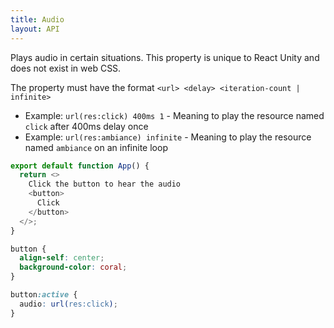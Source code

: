 ```yaml
---
title: Audio
layout: API
---
```


Plays audio in certain situations. This property is unique to React Unity and does not exist in web CSS.

The property must have the format `<url> <delay> <iteration-count | infinite>`
- Example: `url(res:click) 400ms 1` - Meaning to play the resource named `click` after 400ms delay once
- Example: `url(res:ambiance) infinite` - Meaning to play the resource named `ambiance` on an infinite loop

<Sandpack>

```js App.js
export default function App() {
  return <>
    Click the button to hear the audio
    <button>
      Click
    </button>
  </>;
}
```

```css style.css active
button {
  align-self: center;
  background-color: coral;
}

button:active {
  audio: url(res:click);
}
```

</Sandpack>
